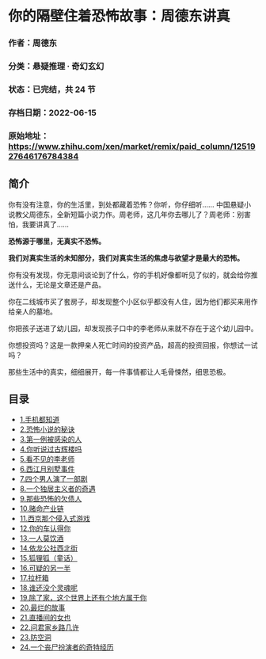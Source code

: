 # 你的隔壁住着恐怖故事：周德东讲真

### 作者：周德东

### 分类：悬疑推理 · 奇幻玄幻

### 状态：已完结，共 24 节

### 存档日期：2022-06-15

### 原始地址：https://www.zhihu.com/xen/market/remix/paid_column/1251927646176784384


## 简介
你有没有注意，你的生活里，到处都藏着恐怖？你听，你仔细听……
中国悬疑小说教父周德东，全新短篇小说力作。周老师，这几年你去哪儿了？周老师：别害怕，我要讲真了……


**恐怖源于哪里，无真实不恐怖。**


**我们对真实生活的未知部分，我们对真实生活的焦虑与欲望才是最大的恐怖。**


你有没有发现，你无意间谈论到了什么，你的手机好像都听见了似的，就会给你推送什么，无论是文章还是产品。


你在二线城市买了套房子，却发现整个小区似乎都没有人住，因为他们都买来用作给亲人的墓地。


你把孩子送进了幼儿园，却发现孩子口中的李老师从来就不存在于这个幼儿园中。


你想投资吗？这是一款押亲人死亡时间的投资产品，超高的投资回报，你想试一试吗？


那些生活中的真实，细细展开，每一件事情都让人毛骨悚然，细思恐极。


  






## 目录
- [1.手机都知道](1.手机都知道.md)<!-- 2020-08-21 06:51 -->
- [2.恐怖小说的秘诀](2.恐怖小说的秘诀.md)<!-- 2020-08-21 06:51 -->
- [3.第一例被感染的人](3.第一例被感染的人.md)<!-- 2020-08-21 06:51 -->
- [4.你听说过古辉楼吗](4.你听说过古辉楼吗.md)<!-- 2020-08-21 06:51 -->
- [5.看不见的李老师](5.看不见的李老师.md)<!-- 2020-08-21 06:52 -->
- [6.西江月别墅事件](6.西江月别墅事件.md)<!-- 2020-08-21 06:51 -->
- [7.四个男人演了一部剧](7.四个男人演了一部剧.md)<!-- 2020-08-21 06:52 -->
- [8.一个独居主义者的奇遇](8.一个独居主义者的奇遇.md)<!-- 2020-08-21 06:52 -->
- [9.那些恐怖的欠债人](9.那些恐怖的欠债人.md)<!-- 2020-08-21 06:52 -->
- [10.赌命产业链](10.赌命产业链.md)<!-- 2020-08-21 06:52 -->
- [11.西京那个侵入式游戏](11.西京那个侵入式游戏.md)<!-- 2020-08-21 06:52 -->
- [12.你的车认得你](12.你的车认得你.md)<!-- 2020-08-21 06:52 -->
- [13.一人莫饮酒](13.一人莫饮酒.md)<!-- 2020-08-21 08:16 -->
- [14.依龙公社西北街](14.依龙公社西北街.md)<!-- 2020-08-21 10:05 -->
- [15.狐狸狐（童话）](15.狐狸狐（童话）.md)<!-- 2020-08-21 10:55 -->
- [16.可疑的另一半](16.可疑的另一半.md)<!-- 2020-08-21 06:54 -->
- [17.拉杆箱](17.拉杆箱.md)<!-- 2020-08-21 06:54 -->
- [18.谁还没个灵魂呢](18.谁还没个灵魂呢.md)<!-- 2021-11-04 04:55 -->
- [19.除了家，这个世界上还有个地方属于你](19.除了家，这个世界上还有个地方属于你.md)<!-- 2020-08-21 06:55 -->
- [20.最烂的故事](20.最烂的故事.md)<!-- 2020-08-21 06:55 -->
- [21.直播间的女也](21.直播间的女也.md)<!-- 2020-08-21 06:55 -->
- [22.问君家乡路几许](22.问君家乡路几许.md)<!-- 2020-08-21 06:55 -->
- [23.防空洞](23.防空洞.md)<!-- 2020-08-21 06:55 -->
- [24.一个丧尸扮演者的奇特经历](24.一个丧尸扮演者的奇特经历.md)<!-- 2020-08-21 09:14 -->